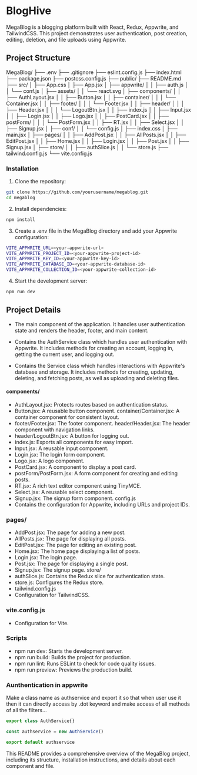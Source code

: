 # BlogHive
MegaBlog is a blogging platform built with React, Redux, Appwrite, and TailwindCSS. This project demonstrates user authentication, post creation, editing, deletion, and file uploads using Appwrite.

## Project Structure
MegaBlog/
├── .env
├── .gitignore
├── eslint.config.js
├── index.html
├── package.json
├── postcss.config.js
├── public/
├── README.md
├── src/
│   ├── App.css
│   ├── App.jsx
│   ├── appwrite/
│   │   ├── auth.js
│   │   └── conf.js
│   ├── assets/
│   │   └── react.svg
│   ├── components/
│   │   ├── AuthLayout.jsx
│   │   ├── Button.jsx
│   │   ├── container/
│   │   │   └── Container.jsx
│   │   ├── footer/
│   │   │   └── Footer.jsx
│   │   ├── header/
│   │   │   ├── Header.jsx
│   │   │   └── LogoutBtn.jsx
│   │   ├── index.js
│   │   ├── Input.jsx
│   │   ├── Login.jsx
│   │   ├── Logo.jsx
│   │   ├── PostCard.jsx
│   │   ├── postForm/
│   │   │   └── PostForm.jsx
│   │   ├── RT.jsx
│   │   ├── Select.jsx
│   │   ├── Signup.jsx
│   ├── conf/
│   │   └── config.js
│   ├── index.css
│   ├── main.jsx
│   ├── pages/
│   │   ├── AddPost.jsx
│   │   ├── AllPosts.jsx
│   │   ├── EditPost.jsx
│   │   ├── Home.jsx
│   │   ├── Login.jsx
│   │   ├── Post.jsx
│   │   ├── Signup.jsx
│   ├── store/
│   │   ├── authSlice.js
│   │   └── store.js
├── tailwind.config.js
└── vite.config.js

### Installation
1. Clone the repository:
```bash
git clone https://github.com/yourusername/megablog.git
cd megablog
```
2. Install dependencies:
```bash
npm install
```
3. Create a .env file in the MegaBlog directory and add your Appwrite configuration:
```bash
VITE_APPWRITE_URL=<your-appwrite-url>
VITE_APPWRITE_PROJECT_ID=<your-appwrite-project-id>
VITE_APPWRITE_KEY_ID=<your-appwrite-key-id>
VITE_APPWRITE_DATABASE_ID=<your-appwrite-database-id>
VITE_APPWRITE_COLLECTION_ID=<your-appwrite-collection-id>
```
4. Start the development server:
```bash
npm run dev
```
## Project Details
- The main component of the application. It handles user authentication state and renders the header, footer, and main content.

- Contains the AuthService class which handles user authentication with Appwrite. It includes methods for creating an account, logging in, getting the current user, and logging out.

- Contains the Service class which handles interactions with Appwrite's database and storage. It includes methods for creating, updating, deleting, and fetching posts, as well as uploading and deleting files.

#### components/
- AuthLayout.jsx: Protects routes based on authentication status.
- Button.jsx: A reusable button component.
container/Container.jsx: A container component for consistent layout.
- footer/Footer.jsx: The footer component.
header/Header.jsx: The header component with navigation links.
- header/LogoutBtn.jsx: A button for logging out.
- index.js: Exports all components for easy import.
- Input.jsx: A reusable input component.
- Login.jsx: The login form component.
- Logo.jsx: A logo component.
- PostCard.jsx: A component to display a post card.
- postForm/PostForm.jsx: A form component for creating and editing posts.
- RT.jsx: A rich text editor component using TinyMCE.
- Select.jsx: A reusable select component.
- Signup.jsx: The signup form component.
config.js
- Contains the configuration for Appwrite, including URLs and project IDs.

### pages/
- AddPost.jsx: The page for adding a new post.
- AllPosts.jsx: The page for displaying all posts.
- EditPost.jsx: The page for editing an existing post.
- Home.jsx: The home page displaying a list of posts.
- Login.jsx: The login page.
- Post.jsx: The page for displaying a single post.
- Signup.jsx: The signup page.
store/
- authSlice.js: Contains the Redux slice for authentication state.
- store.js: Configures the Redux store.
- tailwind.config.js
- Configuration for TailwindCSS.

### vite.config.js
- Configuration for Vite.

### Scripts
- npm run dev: Starts the development server.
- npm run build: Builds the project for production.
- npm run lint: Runs ESLint to check for code quality issues.
- npm run preview: Previews the production build.

### Aunthentication in appwrite

Make a class name as authservice and export it so that when user use it then it can 
directly access by .dot keyword and make access of all methods of all the filters...

```js
export class AuthService{}

const authservice = new AuthService()

export default authservice
```

This README provides a comprehensive overview of the MegaBlog project, including its structure, installation instructions, and details about each component and file.









